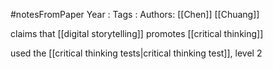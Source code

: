 #notesFromPaper
Year   :
Tags   : 
Authors: [[Chen]] [[Chuang]]

claims that [[digital storytelling]] promotes [[critical thinking]]

used the [[critical thinking tests|critical thinking test]], level 2
